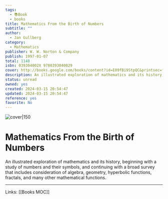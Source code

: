 ```yaml
---
tags:
  - 📚Book
  - books
title: Mathematics From the Birth of Numbers
subtitle: ""
author:
  - Jan Gullberg
category:
  - Mathematics
publisher: W. W. Norton & Company
publish: 1997-01-07
total: 1148
isbn: 039304002X 9780393040029
cover: http://books.google.com/books/content?id=E09fBi9StpQC&printsec=frontcover&img=1&zoom=1&edge=curl&source=gbs_api
description: An illustrated exploration of mathematics and its history, beginning with a study of numbers and their symbols, and continuing with a broad survey that includes consideration of algebra, geometry, hyperbolic functions, fractals, and many other mathematical functions.
status: unread
owned: yes
created: 2024-03-15 20:54:47
updated: 2024-03-15 20:54:47
reference: yes
favorite: No
---
```

![cover|150](http://books.google.com/books/content?id=E09fBi9StpQC&printsec=frontcover&img=1&zoom=1&edge=curl&source=gbs_api)
# Mathematics From the Birth of Numbers
An illustrated exploration of mathematics and its history, beginning with a study of numbers and their symbols, and continuing with a broad survey that includes consideration of algebra, geometry, hyperbolic functions, fractals, and many other mathematical functions.

---
Links: [[Books MOC]]